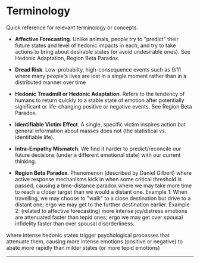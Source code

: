 # Terminology

Quick reference for relevant terminology or concepts.

* **Affective Forecasting**. Unlike animals, people try to "predict" their future states and level of hedonic impacts in each, and try to take actions to bring about desirable states (or avoid undesirable ones). See Hedonic Adaptation, Region Beta Paradox.

* **Dread Risk**. Low-probabilty, high-consequence events such as 9/11 where many people's lives are lost in a single moment rather than in a distributed manner over time

* **Hedonic Treadmill or Hedonic Adaptation**. Refers to the tendency of humans to return quickly to a stable state of emotion after potentially significant or life-changing positive or negative events. See Region Beta Paradox.

* **Identifiable Victim Effect**. A single, specific victim inspires action but general information about masses does not (the statistical vs. identifiable life).

* **Intra-Empathy Mismatch**. We find it harder to predict/reconcile our future decisions (under a different emotional state) with our current thinking.

* **Region Beta Paradox**. Phenomenon (described by Daniel Gilbert) where active response mechanisms kick in when some critical threshold is passed, causing a time-distance paradox where we may take more time to reach a closer target than we would a distant one. Example 1: When travelling, we may choose to "walk" to a close destination but drive to a distant one; ergo we may get to the further destination earlier. Example 2: (related to affective forecasting) more intense joy/distress emotions are attenuated faster than tepid ones; ergo we may get over spousal infidelity faster than over spousal disorderliness.

where intense hedonic states trigger psychological processes that attenuate them, causing more intense emotions (positive or negative) to abate more rapidly than milder states (or more tepid emotions)

****

